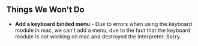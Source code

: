 ## Things We Won't Do
- **Add a keyboard binded menu** - Due to errors when using the keyboard module in mac, we can't add a menu, due to the fact that the keyboard module is not working on mac and destroyed the interpreter. Sorry.